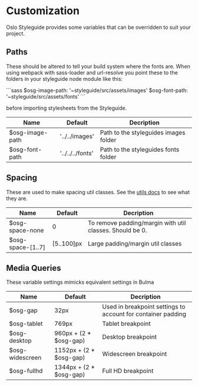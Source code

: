 # Customization

Oslo Styleguide provides some variables that can be overridden to suit your project.

## Paths

These should be altered to tell your build system where the fonts are. When using webpack with sass-loader and url-resolve you point these to the folders in your styleguide node module like this:

´´´sass
$osg-image-path: '~styleguide/src/assets/images'
$osg-font-path: '~styleguide/src/assets/fonts'
´´´

before importing stylesheets from the Styleguide.

| Name             | Default          | Decription                            |
| ---------------- | ---------------- | ------------------------------------- |
| \$osg-image-path | '../../images'   | Path to the styleguides images folder |
| \$osg-font-path  | '../../../fonts' | Path to the styleguides fonts folder  |

## Spacing

These are used to make spacing util classes. See the [utils docs](../utils) to see what they are.

| Name               | Default | Decription                                               |
| ------------------ | ------- | -------------------------------------------------------- |
| \$osg-space-none   | 0       | To remove padding/margin with util classes. Should be 0. |
| \$osg-space-[1..7]  | [5..100]px    | Large padding/margin util classes                        |

## Media Queries

These variable settings mimicks equivalent settings in Bulma

| Name             | Default                   | Decription                                                   |
| ---------------- | ------------------------- | ------------------------------------------------------------ |
| \$osg-gap        | 32px                      | Used in breakpoint settings to account for container padding |
| \$osg-tablet     | 769px                     | Tablet breakpoint                                            |
| \$osg-desktop    | 960px + (2 \* \$osg-gap)  | Desktop breakpoint                                           |
| \$osg-widescreen | 1152px + (2 \* \$osg-gap) | Widescreen breakpoint                                        |
| \$osg-fullhd     | 1344px + (2 \* \$osg-gap) | Full HD breakpoint                                           |

